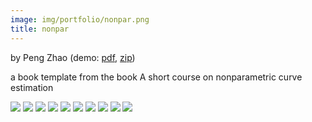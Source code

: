 ```yaml
---
image: img/portfolio/nonpar.png
title: nonpar
---
```


by Peng Zhao (demo: [pdf](https://github.com/pzhaonet/bookdownplus/raw/master/inst2/nonpar/showcase/nonpar.pdf), [zip](https://github.com/pzhaonet/bookdownplus/raw/master/inst/templates/nonpar.zip))

a book template from the book A short course on nonparametric curve estimation

<!--more-->

![](https://github.com/pzhaonet/bookdownplus/raw/master/inst2/nonpar/showcase/cover.png)
![](https://github.com/pzhaonet/bookdownplus/raw/master/inst2/nonpar/showcase/nonpar10.png)
![](https://github.com/pzhaonet/bookdownplus/raw/master/inst2/nonpar/showcase/nonpar11.png)
![](https://github.com/pzhaonet/bookdownplus/raw/master/inst2/nonpar/showcase/nonpar12.png)
![](https://github.com/pzhaonet/bookdownplus/raw/master/inst2/nonpar/showcase/nonpar13.png)
![](https://github.com/pzhaonet/bookdownplus/raw/master/inst2/nonpar/showcase/nonpar15.png)
![](https://github.com/pzhaonet/bookdownplus/raw/master/inst2/nonpar/showcase/nonpar17.png)
![](https://github.com/pzhaonet/bookdownplus/raw/master/inst2/nonpar/showcase/nonpar3.png)
![](https://github.com/pzhaonet/bookdownplus/raw/master/inst2/nonpar/showcase/nonpar7.png)
![](https://github.com/pzhaonet/bookdownplus/raw/master/inst2/nonpar/showcase/nonpar9.png)

